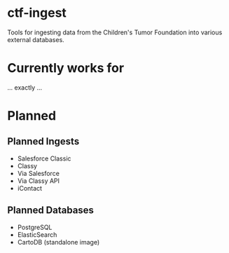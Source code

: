 ctf-ingest
===========

Tools for ingesting data from the Children's Tumor Foundation into various external databases.

# Currently works for
... exactly ...

# Planned
## Planned Ingests
* Salesforce Classic
* Classy
 * Via Salesforce
 * Via Classy API
* iContact

## Planned Databases
* PostgreSQL
* ElasticSearch
* CartoDB (standalone image)
